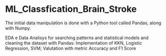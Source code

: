 # ML_Classfication_Brain_Stroke
The initial data manipulation is done with a Python tool called Pandas, along with Numpy.

EDA e Data Analisys for searching patterns and statistical models and cleaning the dataset with Pandas: Implementation of KKN, Logistic Regression, SVM; Valutation with metric Accuracy and F1 Score

